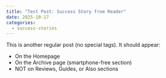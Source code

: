 ```yaml
---
title: "Test Post: Success Story from Reader"
date: 2025-10-17
categories:
  - success-stories
---
```


This is another regular post (no special tags). It should appear:
- On the Homepage
- On the Archive page (smartphone-free section)
- NOT on Reviews, Guides, or Also sections
